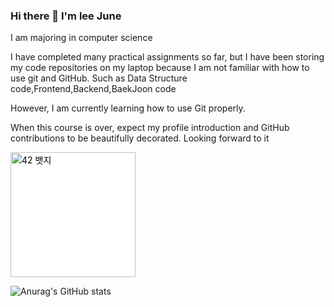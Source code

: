 ### Hi there 👋 I'm lee June
I am majoring in computer science

I have completed many practical assignments so far, but I have been storing my code repositories on my laptop because I am not familiar with how to use git and GitHub.
Such as Data Structure code,Frontend,Backend,BaekJoon code

However, I am currently learning how to use Git properly.

When this course is over, expect my profile introduction and GitHub contributions to be beautifully decorated. Looking forward to it

<a href="https://profile.intra.42.fr/" target="_blank">
    <img src="https://img.shields.io/badge/lseo-배경색?style=for-the-badge&logo=42&logoColor=FFFFFF" 
         style="width: 200px; height: auto; background-color: #ffffff; color: #000000;" 
         alt="42 뱃지">
</a>



![Anurag's GitHub stats](https://github-readme-stats.vercel.app/api?username=EEjune&show_icons=true&theme=radical)
